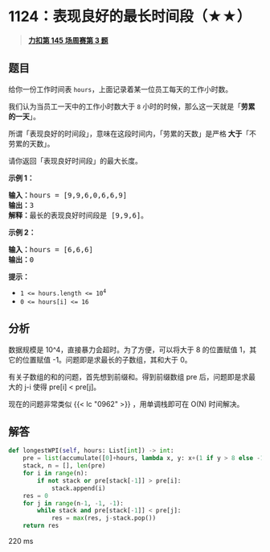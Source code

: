# 1124：表现良好的最长时间段（★★）


> <u>**[力扣第 145 场周赛第 3 题](https://leetcode.cn/problems/longest-well-performing-interval/)**</u>

## 题目

<p>给你一份工作时间表 <code>hours</code>，上面记录着某一位员工每天的工作小时数。</p>

<p>我们认为当员工一天中的工作小时数大于 <code>8</code> 小时的时候，那么这一天就是「<strong>劳累的一天</strong>」。</p>

<p>所谓「表现良好的时间段」，意味在这段时间内，「劳累的天数」是严格<strong> 大于</strong>「不劳累的天数」。</p>

<p>请你返回「表现良好时间段」的最大长度。</p>



<p><strong>示例 1：</strong></p>

<pre>
<strong>输入：</strong>hours = [9,9,6,0,6,6,9]
<strong>输出：</strong>3
<strong>解释：</strong>最长的表现良好时间段是 [9,9,6]。</pre>

<p><strong>示例 2：</strong></p>

<pre>
<strong>输入：</strong>hours = [6,6,6]
<strong>输出：</strong>0
</pre>



<p><strong>提示：</strong></p>

<ul>
<li><code>1 &lt;= hours.length &lt;= 10<sup>4</sup></code></li>
<li><code>0 &lt;= hours[i] &lt;= 16</code></li>
</ul>


## 分析

数据规模是 10^4，直接暴力会超时。为了方便，可以将大于 8 的位置赋值 1，其它的位置赋值 -1。问题即是求最长的子数组，其和大于 0。

有关子数组的和的问题，首先想到前缀和。得到前缀数组 pre 后，问题即是求最大的 j-i 使得 pre[i] < pre[j]。

现在的问题非常类似 {{< lc "0962" >}} ，用单调栈即可在 O(N) 时间解决。


## 解答

```python
def longestWPI(self, hours: List[int]) -> int:
	pre = list(accumulate([0]+hours, lambda x, y: x+(1 if y > 8 else -1)))
	stack, n = [], len(pre)
	for i in range(n):
		if not stack or pre[stack[-1]] > pre[i]:
			stack.append(i)
	res = 0
	for j in range(n-1, -1, -1):
		while stack and pre[stack[-1]] < pre[j]:
			res = max(res, j-stack.pop())
	return res
```

220 ms

